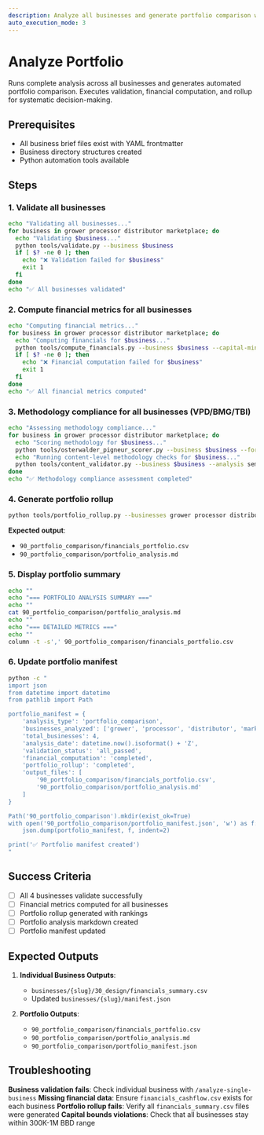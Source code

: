 ```yaml
---
description: Analyze all businesses and generate portfolio comparison with automated rollup
auto_execution_mode: 3
---
```


# Analyze Portfolio

Runs complete analysis across all businesses and generates automated portfolio comparison. Executes validation, financial computation, and rollup for systematic decision-making.

## Prerequisites

- All business brief files exist with YAML frontmatter
- Business directory structures created
- Python automation tools available

## Steps

### 1. Validate all businesses

```bash
echo "Validating all businesses..."
for business in grower processor distributor marketplace; do
  echo "Validating $business..."
  python tools/validate.py --business $business
  if [ $? -ne 0 ]; then
    echo "❌ Validation failed for $business"
    exit 1
  fi
done
echo "✅ All businesses validated"
```

### 2. Compute financial metrics for all businesses

```bash
echo "Computing financial metrics..."
for business in grower processor distributor marketplace; do
  echo "Computing financials for $business..."
  python tools/compute_financials.py --business $business --capital-min 300000 --capital-max 1000000 --discount-rate 0.15
  if [ $? -ne 0 ]; then
    echo "❌ Financial computation failed for $business"
    exit 1
  fi
done
echo "✅ All financial metrics computed"
```

### 3. Methodology compliance for all businesses (VPD/BMG/TBI)

```bash
echo "Assessing methodology compliance..."
for business in grower processor distributor marketplace; do
  echo "Scoring methodology for $business..."
  python tools/osterwalder_pigneur_scorer.py --business $business --format summary
  echo "Running content-level methodology checks for $business..."
  python tools/content_validator.py --business $business --analysis semantic --mode all --format summary
done
echo "✅ Methodology compliance assessment completed"
```

### 4. Generate portfolio rollup

```bash
python tools/portfolio_rollup.py --businesses grower processor distributor marketplace
```

**Expected output**:
- `90_portfolio_comparison/financials_portfolio.csv`
- `90_portfolio_comparison/portfolio_analysis.md`

### 5. Display portfolio summary

```bash
echo ""
echo "=== PORTFOLIO ANALYSIS SUMMARY ==="
echo ""
cat 90_portfolio_comparison/portfolio_analysis.md
echo ""
echo "=== DETAILED METRICS ==="
echo ""
column -t -s',' 90_portfolio_comparison/financials_portfolio.csv
```

### 6. Update portfolio manifest

```bash
python -c "
import json
from datetime import datetime
from pathlib import Path

portfolio_manifest = {
    'analysis_type': 'portfolio_comparison',
    'businesses_analyzed': ['grower', 'processor', 'distributor', 'marketplace'],
    'total_businesses': 4,
    'analysis_date': datetime.now().isoformat() + 'Z',
    'validation_status': 'all_passed',
    'financial_computation': 'completed',
    'portfolio_rollup': 'completed',
    'output_files': [
        '90_portfolio_comparison/financials_portfolio.csv',
        '90_portfolio_comparison/portfolio_analysis.md'
    ]
}

Path('90_portfolio_comparison').mkdir(exist_ok=True)
with open('90_portfolio_comparison/portfolio_manifest.json', 'w') as f:
    json.dump(portfolio_manifest, f, indent=2)

print('✅ Portfolio manifest created')
"
```

## Success Criteria

- [ ] All 4 businesses validate successfully
- [ ] Financial metrics computed for all businesses
- [ ] Portfolio rollup generated with rankings
- [ ] Portfolio analysis markdown created
- [ ] Portfolio manifest updated

## Expected Outputs

1. **Individual Business Outputs**:
   - `businesses/{slug}/30_design/financials_summary.csv`
   - Updated `businesses/{slug}/manifest.json`

2. **Portfolio Outputs**:
   - `90_portfolio_comparison/financials_portfolio.csv`
   - `90_portfolio_comparison/portfolio_analysis.md`
   - `90_portfolio_comparison/portfolio_manifest.json`

## Troubleshooting

**Business validation fails**: Check individual business with `/analyze-single-business`
**Missing financial data**: Ensure `financials_cashflow.csv` exists for each business
**Portfolio rollup fails**: Verify all `financials_summary.csv` files were generated
**Capital bounds violations**: Check that all businesses stay within 300K-1M BBD range